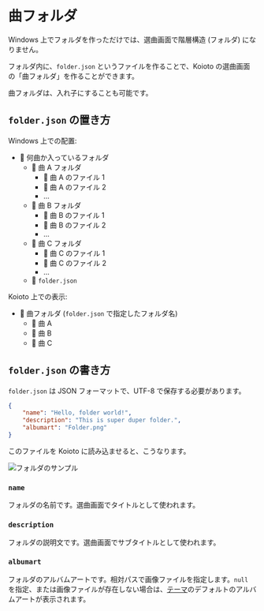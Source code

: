 # 曲フォルダ

Windows 上でフォルダを作っただけでは、選曲画面で階層構造 (フォルダ) になりません。

フォルダ内に、`folder.json` というファイルを作ることで、Koioto の選曲画面の「曲フォルダ」を作ることができます。

曲フォルダは、入れ子にすることも可能です。

## `folder.json` の置き方

Windows 上での配置:

- :file_folder: 何曲か入っているフォルダ
  - :file_folder: 曲 A フォルダ
    - :musical_note: 曲 A のファイル 1
    - :memo: 曲 A のファイル 2
    - ...
  - :file_folder: 曲 B フォルダ
    - :musical_note: 曲 B のファイル 1
    - :memo: 曲 B のファイル 2
    - ...
  - :file_folder: 曲 C フォルダ
    - :musical_note: 曲 C のファイル 1
    - :memo: 曲 C のファイル 2
    - ...
  - :memo: `folder.json`

Koioto 上での表示:

- :file_folder: 曲フォルダ (`folder.json` で指定したフォルダ名)
  - :musical_note: 曲 A
  - :musical_note: 曲 B
  - :musical_note: 曲 C

## `folder.json` の書き方

`folder.json` は JSON フォーマットで、UTF-8 で保存する必要があります。

``` json
{
    "name": "Hello, folder world!",
    "description": "This is super duper folder.",
    "albumart": "Folder.png"
}
```

このファイルを Koioto に読み込ませると、こうなります。

![フォルダのサンプル](/images/features/folder-sample.png)

### `name`

フォルダの名前です。選曲画面でタイトルとして使われます。

### `description`

フォルダの説明文です。選曲画面でサブタイトルとして使われます。

### `albumart`

フォルダのアルバムアートです。相対パスで画像ファイルを指定します。`null` を指定、または画像ファイルが存在しない場合は、[テーマ](/theme/)のデフォルトのアルバムアートが表示されます。